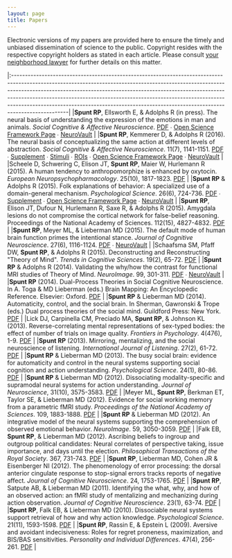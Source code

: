 ```yaml
---
layout: page
title: Papers
---
```


Electronic versions of my papers are provided here to ensure the timely and unbiased dissemination of science to the public. Copyright resides with the respective copyright holders as stated in each article. Please consult <a href="/papers/pdf/better_call_saul_copyright.jpg">your neighborhood lawyer</a> for further details on this matter.

|:--------------------------------------------------------------------------------------------------------------------------------------------------------------------------------------------------------------------------------------------------------------------------------------------------------------------------------------------------------------------------------------------------------------------------|
|**Spunt RP**, Ellsworth E, & Adolphs R (in press). The neural basis of understanding the expression of the emotions in man and animals. *Social Cognitive & Affective Neuroscience*. [PDF](/papers/pdf/Spunt_Ellsworth_Adolphs-InPress-SCAN.pdf) ∙ [Open Science Framework Page](https://osf.io/bn2n8/) ∙ [NeuroVault](http://neurovault.org/collections/1846/) |
|**Spunt RP**, Kemmerer D, & Adolphs R (2016). The neural basis of conceptualizing the same action at different levels of abstraction. *Social Cognitive & Affective Neuroscience*. 11(7), 1141-1151. [PDF](/papers/pdf/Spunt_Kemmerer_Adolphs-2016-SCAN.pdf) ∙ [Supplement](/papers/materials/manuscript_supplement.docx) ∙ [Stimuli](/papers/materials/stimulus_set.xlsx) ∙ [ROIs](/papers/materials/ROI_SpuntKemmererAdolphs-SCAN.zip) ∙ [Open Science Framework Page](https://osf.io/6rzwq/) ∙ [NeuroVault](http://neurovault.org/collections/694/) |
|Scheele D, Schwering C, Elison JT, **Spunt RP**, Maier W, Hurlemann R (2015). A human tendency to anthropomorphize is enhanced by oxytocin. *European Neuropsychopharmacology*. 25(10), 1817-1823. [PDF](/papers/pdf/Scheele_et_al_InPress.pdf) |
|**Spunt RP** & Adolphs R (2015). Folk explanations of behavior: A specialized use of a domain-general mechanism. *Psychological Science*. 26(6), 724-736. [PDF](/papers/pdf/Spunt_&_Adolphs_2015_Psycholog_Sci.pdf) ∙ [Supplement](/papers/pdf/Spunt_&_Adolphs_2015_Psycholog_Sci_Supplement.pdf) ∙ [Open Science Framework Page](https://osf.io/59cbe/) ∙ [NeuroVault](http://neurovault.org/collections/297/) |
|**Spunt RP**, Elison JT, Dufour N, Hurlemann R, Saxe R, & Adolphs R (2015). Amygdala lesions do not compromise the cortical network for false-belief reasoning. Proceedings of the National Academy of Sciences. 112(15), 4827-4832.  [PDF](/papers/pdf/Spunt_et_al_2015_PNAS.pdf)                                                                           |
|**Spunt RP**, Meyer ML, & Lieberman MD (2015). The default mode of human brain function primes the intentional stance. *Journal of Cognitive Neuroscience*. 27(6), 1116-1124. [PDF](/papers/pdf/Spunt_et_al_2015_J_Cogn_Neurosci.pdf) ∙ [NeuroVault](http://neurovault.org/collections/446/)                                                                                                                        |
|Schaafsma SM, Pfaff DW, **Spunt RP**, & Adolphs R (2015). Deconstructing and Reconstructing "Theory of Mind". *Trends in Cognitive Sciences*. 19(2), 65-72. [PDF](/papers/pdf/Schaafsma_et_al_2014_105.pdf)                                                                                                                                                  |
|**Spunt RP** & Adolphs R (2014). Validating the why/how the contrast for functional MRI studies of Theory of Mind. *NeuroImage*. 99, 301-311.  [PDF](/papers/pdf/Spunt_&_Adolphs_2014.pdf) ∙ [NeuroVault](http://neurovault.org/collections/445/)                                                                                                                                                                  |
|**Spunt RP** (2014). Dual-Process Theories in Social Cognitive Neuroscience. In A. Toga & MD Lieberman (eds.) Brain Mapping: An Encyclopedic Reference. Elsevier: Oxford. [PDF](/papers/pdf/Spunt_2015_DualProcessTheories.pdf)                                                                                                                              |
|**Spunt RP** & Lieberman MD (2014). Automaticity, control, and the social brain. In Sherman, Gawronski & Trope (eds.) Dual process theories of the social mind. Guildford Press: New York. [PDF](/papers/pdf/Spunt_&_Lieberman_2014.pdf)                                                                                                                     |
|Lick DJ, Carpinella CM, Preciado MA, **Spunt RP**, & Johnson KL (2013). Reverse-correlating mental representations of sex-typed bodies: the effect of number of trials on image quality. *Frontiers in Psychology*. 4(476), 1-9.  [PDF](/papers/pdf/Lick_2013_Front_Psychol.pdf)                                                                             |
|**Spunt RP** (2013). Mirroring, mentalizing, and the social neuroscience of listening. *International Journal of Listening*. 27(2), 61-72.  [PDF](/papers/pdf/Spunt_2013_International_Journal_of_Listening.pdf)                                                                                                                                             |
|**Spunt RP** & Lieberman MD (2013). The busy social brain: evidence for automaticity and control in the neural systems supporting social cognition and action understanding. *Psychological Science*. 24(1), 80-86. [PDF](/papers/pdf/Spunt_2013_Psycholog_Sci.pdf)                                                                                          |
|**Spunt RP** & Lieberman MD (2012). Dissociating modality-specific and supramodal neural systems for action understanding. *Journal of Neuroscience*, 31(10), 3575-3583.  [PDF](/papers/pdf/Spunt_2012_Journal_of_Neuroscience.pdf)                                                                                                                          |
|Meyer ML, **Spunt RP**, Berkman ET, Taylor SE, & Lieberman MD (2012). Evidence for social working memory from a parametric fMRI study. *Proceedings of the National Academy of Sciences*. 109, 1883-1888. [PDF](/papers/pdf/Meyer_2012_Proceedings_of_the_National_Academy_of_Sciences.pdf)                                                                  |
|**Spunt RP** & Lieberman MD (2012). An integrative model of the neural systems supporting the comprehension of observed emotional behavior. *NeuroImage*. 59, 3050-3059. [PDF](/papers/pdf/Spunt_2012_NeuroImage.pdf)                                                                                                                                        |
|Falk EB, **Spunt RP**, & Lieberman MD (2012). Ascribing beliefs to ingroup and outgroup political candidates: Neural correlates of perspective taking, issue importance, and days until the election. *Philosophical Transactions of the Royal Society*. 367, 731-743. [PDF](/papers/pdf/Falk_2012_Philos_Trans_R_Soc_Lond_B_Biol_Sci.pdf)                   |
|**Spunt RP**, Lieberman MD, Cohen JR & Eisenberger NI (2012). The phenomenology of error processing: the dorsal anterior cingulate response to stop-signal errors tracks reports of negative affect. *Journal of Cognitive Neuroscience*. 24, 1753-1765. [PDF](/papers/pdf/Spunt_2012_J_Cogn_Neurosci.pdf)                                                   |
|**Spunt RP**, Satpute AB, & Lieberman MD (2011). Identifying the what, why, and how of an observed action: an fMRI study of mentalizing and mechanizing during action observation. *Journal of Cognitive Neuroscience*. 23(1), 63-74. [PDF](/papers/pdf/Spunt_2011_J_Cogn_Neurosci.pdf)                                                                      |
|**Spunt RP**, Falk EB, & Lieberman MD (2010). Dissociable neural systems support retrieval of how and why action knowledge. *Psychological Science*.  21(11), 1593-1598. [PDF](/papers/pdf/Spunt_2010_Psycholog_Sci.pdf)                                                                                                                                     |
|**Spunt RP**, Rassin E, & Epstein L (2009). Aversive and avoidant indecisiveness: Roles for regret proneness, maximization, and BIS/BAS sensitivities. *Personality and Individual Differences*. 47(4), 256-261.  [PDF](/papers/pdf/Spunt_2009_Personality_and_Individual_Differences.pdf)                                                                   |
